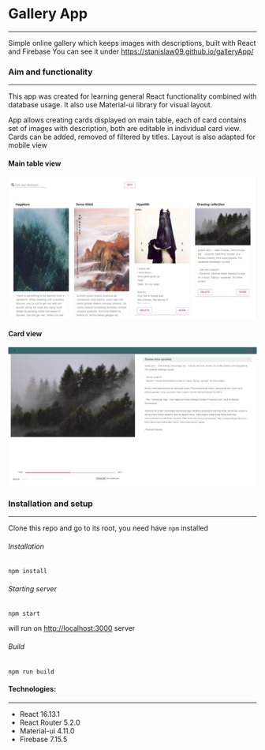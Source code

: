 # Gallery App

---

Simple online gallery which keeps images with descriptions, built with React and Firebase
You can see it under https://stanislaw09.github.io/galleryApp/



### Aim and functionality

---

This app was created for learning general React functionality combined with database usage. It also use Material-ui library for visual layout.

App allows creating cards displayed on main table, each of card contains set of images with description, both are editable in individual card view. Cards can be added, removed of filtered by titles. Layout is also adapted for mobile view



#### Main table view

![main table view](./images/gallery.jpg)



#### Card view

![card view](./images/cardView.jpg)



### Installation and setup

---

Clone this repo and go to its root, you need have `npm` installed

###### Installation

`npm install`

###### Starting server

`npm start`

will run on [http://localhost:3000](http://localhost:3000) server

###### Build

`npm run build`



#### Technologies:

---

*  React 16.13.1
*  React Router 5.2.0
*  Material-ui 4.11.0
*  Firebase 7.15.5
